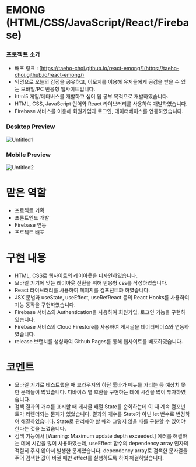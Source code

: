 # EMONG (HTML/CSS/JavaScript/React/Firebase)


### 프로젝트 소개

- 배포 링크 : [https://taeho-choi.github.io/react-emong/](https://taeho-choi.github.io/react-emong/)
- 익명으로 오늘의 감정을 공유하고, 이모지를 이용해 유저들에게 공감을 받을 수 있는 모바일/PC 반응형 웹사이트입니다.
- html5 게임/메타버스를 개발하고 싶어 웹 공부 목적으로 개발하였습니다.
- HTML, CSS, JavaScript 언어와 React 라이브러리를 사용하여 개발하였습니다.
- Firebase 서비스를 이용해 회원가입과 로그인, 데이터베이스를 연동하였습니다.

### Desktop Preview

![Untitled1](https://user-images.githubusercontent.com/60216512/167286738-f4e6cf57-a406-4a2e-bc63-39bfc65c194c.png)

### Mobile Preview

![Untitled2](https://user-images.githubusercontent.com/60216512/167286739-e6ac4753-fcf3-4d49-bb2d-067903436eea.png)

# 맡은 역할


- 프로젝트 기획
- 프론트엔드 개발
- Firebase 연동
- 프로젝트 배포

# 구현 내용


- HTML, CSS로 웹사이트의 레이아웃을 디자인하였습니다.
- 모바일 기기에 맞는 레이아웃 전환을 위해 반응형 css를 작성하였습니다.
- React 라이브러리를 사용하여 페이지를 컴포넌트화 하였습니다.
- JSX 문법과 useState, useEffect, useRefReact 등의 React Hooks를 사용하여 기능 동작을 구현하였습니다.
- Firebase 서비스의 Authentication을 사용하여 회원가입, 로그인 기능을 구현하였습니다.
- Firebase 서비스의 Cloud Firestore를 사용하여 게시글을 데이터베이스와 연동하였습니다.
- release 브랜치를 생성하여 Github Pages를 통해 웹사이트를 배포하였습니다.

# 코멘트


- 모바일 기기로 테스트했을 때 브라우저의 하단 툴바가 메뉴를 가리는 등 예상치 못한 문제들이 많았습니다. 디바이스 별 호환을 구현하는 데에 시간을 많이 투자하였습니다.
- 검색 결과의 개수를 표시할 때 게시글 배열 State를 순회하는데 이 때 계속 컴포넌트가 리렌더되는 문제가 있었습니다. 결과의 개수를 State가 아닌 let 변수로 변경하여 해결하였습니다. State로 관리해야 할 때와 그렇지 않을 때를 구분할 수 있어야 한다는 것을 느꼈습니다.
- 검색 기능에서 [Warning: Maximum update depth exceeded.] 에러를 해결하는 데에 시간을 많이 사용하였는데, useEffect 함수의 dependency array 인자의 적절히 주지 않아서 발생한 문제였습니다. dependency array로 검색한 문자열을 주어 검색한 값이 바뀔 때만 effect를 실행하도록 하여 해결하였습니다.
